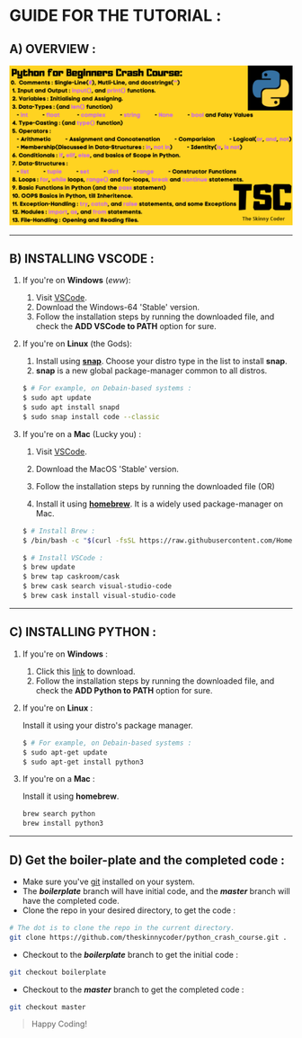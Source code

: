 # GUIDE FOR THE TUTORIAL :

## **A) OVERVIEW :**
![Overview](OverView.png)

---

## **B) INSTALLING VSCODE :**

1. If you're on **Windows** (*eww*):
   1. Visit [VSCode](https://www.code.visualstudio.com).
   1. Download the Windows-64 'Stable' version.
   1. Follow the installation steps by running the downloaded file, and check the **ADD VSCode to PATH** option for sure.
  
1. If you're on **Linux** (the Gods):
   1. Install using [**snap**](https://snapcraft.io/code). Choose your distro type in the list to install **snap**. 
   1. **snap** is a new global package-manager common to all distros.
   ```bash
   $ # For example, on Debain-based systems :
   $ sudo apt update
   $ sudo apt install snapd
   $ sudo snap install code --classic
   ```

1. If you're on a **Mac** (Lucky you) :
   1. Visit [VSCode](https://www.code.visualstudio.com).
   1. Download the MacOS 'Stable' version.
   1. Follow the installation steps by running the downloaded file (OR)

   1. Install it using [**homebrew**](https://brew.sh/). It is a widely used package-manager on Mac.
  
   ```bash
   $ # Install Brew :
   $ /bin/bash -c "$(curl -fsSL https://raw.githubusercontent.com/Homebrew/install/master/install.sh)"
   ```
   ```bash
   $ # Install VSCode :
   $ brew update
   $ brew tap caskroom/cask
   $ brew cask search visual-studio-code
   $ brew cask install visual-studio-code 
   ```

---

## **C) INSTALLING PYTHON :**

1. If you're on **Windows** :
   1. Click this [link](https://www.python.org/ftp/python/3.8.3/python-3.8.3-amd64.exe) to download.
   1. Follow the installation steps by running the downloaded file, and check the **ADD Python to PATH** option for sure.
  
1. If you're on **Linux** :
   
   Install it using your distro's package manager.
   ```bash
   $ # For example, on Debain-based systems :
   $ sudo apt-get update
   $ sudo apt-get install python3
   ```

1. If you're on a **Mac** :
   
   Install it using **homebrew**.
   
   ```bash
   brew search python
   brew install python3
   ```

---

## **D) Get the boiler-plate and the completed code :**

- Make sure you've [git](https://git-scm.com/) installed on your system.
- The *__boilerplate__* branch will have initial code, and the **_master_** branch will have the completed code.
- Clone the repo in your desired directory, to get the code :
   
```bash
# The dot is to clone the repo in the current directory.
git clone https://github.com/theskinnycoder/python_crash_course.git .
```
- Checkout to the *__boilerplate__* branch to get the initial code :

```bash
git checkout boilerplate
```

- Checkout to the **_master_** branch to get the completed code :

```bash
git checkout master
```

> Happy Coding!
